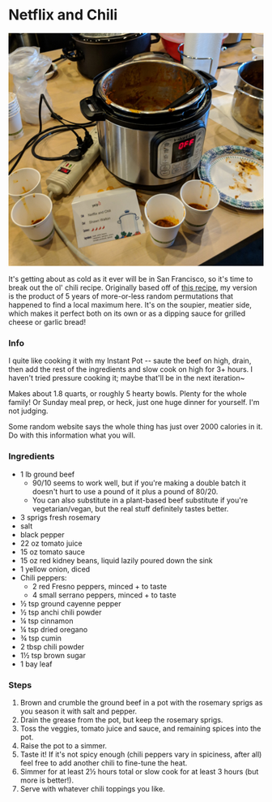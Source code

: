 # Netflix and Chili

![sry for potato pic](https://raw.githubusercontent.com/karmeleon/recipes/master/images/netflix_n_chili.jpg)

It's getting about as cold as it ever will be in San Francisco, so it's time to break out the ol' chili recipe. Originally based off of [this recipe](http://allrecipes.com/recipe/14985/its-chili-by-george/), my version is the product of 5 years of more-or-less random permutations that happened to find a local maximum here. It's on the soupier, meatier side, which makes it perfect both on its own or as a dipping sauce for grilled cheese or garlic bread!

### Info

I quite like cooking it with my Instant Pot -- saute the beef on high, drain, then add the rest of the ingredients and slow cook on high for 3+ hours. I haven't tried pressure cooking it; maybe that'll be in the next iteration~

Makes about 1.8 quarts, or roughly 5 hearty bowls. Plenty for the whole family! Or Sunday meal prep, or heck, just one huge dinner for yourself. I'm not judging.

Some random website says the whole thing has just over 2000 calories in it. Do with this information what you will.

### Ingredients

* 1 lb ground beef
    * 90/10 seems to work well, but if you're making a double batch it doesn't hurt to use a pound of it plus a pound of 80/20.
    * You can also substitute in a plant-based beef substitute if you're vegetarian/vegan, but the real stuff definitely tastes better.
* 3 sprigs fresh rosemary
* salt
* black pepper
* 22 oz tomato juice
* 15 oz tomato sauce
* 15 oz red kidney beans, liquid lazily poured down the sink
* 1 yellow onion, diced
* Chili peppers:
    * 2 red Fresno peppers, minced + to taste
    * 4 small serrano peppers, minced + to taste
* ½ tsp ground cayenne pepper
* ½ tsp anchi chili powder
* ¼ tsp cinnamon
* ¼ tsp dried oregano
* ¾ tsp cumin
* 2 tbsp chili powder
* 1½ tsp brown sugar
* 1 bay leaf

### Steps

1. Brown and crumble the ground beef in a pot with the rosemary sprigs as you season it with salt and pepper.
2. Drain the grease from the pot, but keep the rosemary sprigs.
3. Toss the veggies, tomato juice and sauce, and remaining spices into the pot.
4. Raise the pot to a simmer.
5. Taste it! If it's not spicy enough (chili peppers vary in spiciness, after all) feel free to add another chili to fine-tune the heat.
6. Simmer for at least 2½ hours total or slow cook for at least 3 hours (but more is better!).
7. Serve with whatever chili toppings you like.
